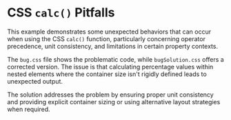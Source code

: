 # CSS `calc()` Pitfalls

This example demonstrates some unexpected behaviors that can occur when using the CSS `calc()` function, particularly concerning operator precedence, unit consistency, and limitations in certain property contexts.

The `bug.css` file shows the problematic code, while `bugSolution.css` offers a corrected version.  The issue is that calculating percentage values within nested elements where the container size isn't rigidly defined leads to unexpected output.

The solution addresses the problem by ensuring proper unit consistency and providing explicit container sizing or using alternative layout strategies when required.